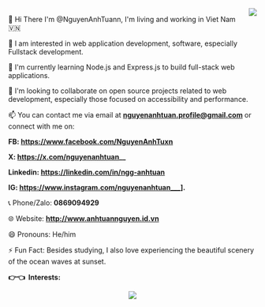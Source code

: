 <img align="right" src="https://visitor-badge.laobi.icu/badge?page_id=NguyenAnhTuann.NguyenAnhTuann" />

👋 Hi There I'm @NguyenAnhTuann, I'm living and working in Viet Nam 🇻🇳
    
👀 I am interested in web application development, software, especially Fullstack development.

🌱 I'm currently learning Node.js and Express.js to build full-stack web applications.

💞️ I'm looking to collaborate on open source projects related to web development, especially those focused on accessibility and performance.

📫 You can contact me via email at **nguyenanhtuan.profile@gmail.com** or connect with me on:

**FB: https://www.facebook.com/NguyenAnhTuxn**

**X: https://x.com/nguyenanhtuan__**

**Linkedin: https://linkedin.com/in/ngg-anhtuan**

**IG: https://www.instagram.com/nguyenanhtuan___].**

📞 Phone/Zalo: **0869094929**

🌐 Website: **http://www.anhtuannguyen.id.vn**

😄 Pronouns: He/him

⚡ Fun Fact: Besides studying, I also love experiencing the beautiful scenery of the ocean waves at sunset.

**:point_right::point_left: &nbsp;Interests:**
<div align="center">
  <div>
    <img src="https://media.giphy.com/media/uxebmaHfjsuCA/giphy.gif">
  </div>
</div>
<br/>
